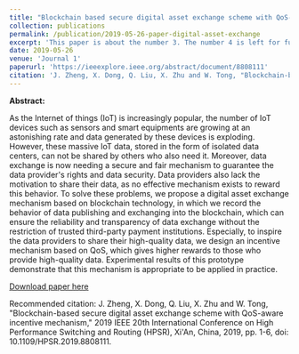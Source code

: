 ```yaml
---
title: "Blockchain based secure digital asset exchange scheme with QoS-aware incentive mechanism"
collection: publications
permalink: /publication/2019-05-26-paper-digital-asset-exchange
excerpt: 'This paper is about the number 3. The number 4 is left for future work.'
date: 2019-05-26
venue: 'Journal 1'
paperurl: 'https://ieeexplore.ieee.org/abstract/document/8808111'
citation: 'J. Zheng, X. Dong, Q. Liu, X. Zhu and W. Tong, "Blockchain-based secure digital asset exchange scheme with QoS-aware incentive mechanism," 2019 IEEE 20th International Conference on High Performance Switching and Routing (HPSR), Xi'An, China, 2019, pp. 1-6, doi: 10.1109/HPSR.2019.8808111.'
---
```

**Abstract:**

As the Internet of things (IoT) is increasingly popular, the number of IoT devices such as sensors and smart equipments are growing at an astonishing rate and data generated by these devices is exploding. However, these massive IoT data, stored in the form of isolated data centers, can not be shared by others who also need it. Moreover, data exchange is now needing a secure and fair mechanism to guarantee the data provider's rights and data security. Data providers also lack the motivation to share their data, as no effective mechanism exists to reward this behavior. To solve these problems, we propose a digital asset exchange mechanism based on blockchain technology, in which we record the behavior of data publishing and exchanging into the blockchain, which can ensure the reliability and transparency of data exchange without the restriction of trusted third-party payment institutions. Especially, to inspire the data providers to share their high-quality data, we design an incentive mechanism based on QoS, which gives higher rewards to those who provide high-quality data. Experimental results of this prototype demonstrate that this mechanism is appropriate to be applied in practice.

[Download paper here](https://ieeexplore.ieee.org/abstract/document/8808111)

Recommended citation: J. Zheng, X. Dong, Q. Liu, X. Zhu and W. Tong, "Blockchain-based secure digital asset exchange scheme with QoS-aware incentive mechanism," 2019 IEEE 20th International Conference on High Performance Switching and Routing (HPSR), Xi'An, China, 2019, pp. 1-6, doi: 10.1109/HPSR.2019.8808111.
